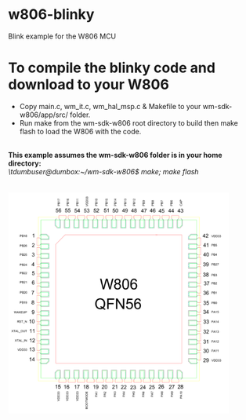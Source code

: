 # w806-blinky
Blink example for the W806 MCU
<br>
# To compile the blinky code and download to your W806
- Copy main.c, wm_it.c, wm_hal_msp.c & Makefile to your wm-sdk-w806/app/src/ folder.
- Run make from the wm-sdk-w806 root directory to build then make flash to load the W806 with the code.
<br>
<b>This example assumes the wm-sdk-w806 folder is in your home directory:</b>
<br>
<i>\tdumbuser@dumbox:~/wm-sdk-w806$ make; make flash</i>
<br><br><br>
<img src="https://github.com/jscottb/w806-blinky/blob/main/w806.png" alt="W806 pinout" height="450" width="450">

